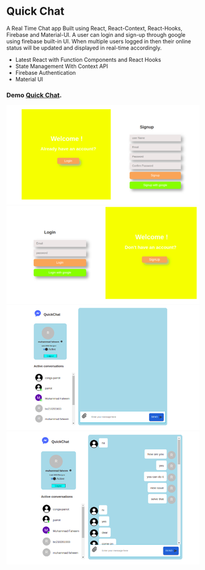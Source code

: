 # Quick Chat

A Real Time Chat app Built using React, React-Context, React-Hooks, Firebase and Material-UI. A user can login and sign-up through google using firebase built-in UI. When multiple users logged in then their online status will be updated and displayed in real-time accordingly.

<ul>
  <li>Latest React with Function Components and React Hooks</li>
  <li>State Management With Context API</li>
  <li>Firebase Authentication</li>
  <li>Material UI</li>
</ul>

### Demo [Quick Chat](https://silly-joliot-1301d8.netlify.app/).

<p align="center">
  <img src="./public/signup.png">
  <br />
  <img src="./public/login.png">
  <br />
   <img src="./public/main.png">
  <br />
   <img src="./public/chatRoom.png">
  <br />
</p>

